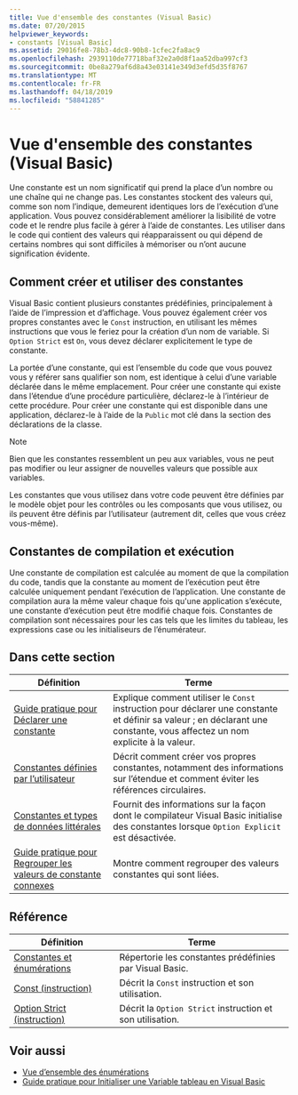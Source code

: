 ```yaml
---
title: Vue d'ensemble des constantes (Visual Basic)
ms.date: 07/20/2015
helpviewer_keywords:
- constants [Visual Basic]
ms.assetid: 29016fe8-78b3-4dc8-90b8-1cfec2fa8ac9
ms.openlocfilehash: 2939110de77718baf32e2a0d8f1aa52dba997cf3
ms.sourcegitcommit: 0be8a279af6d8a43e03141e349d3efd5d35f8767
ms.translationtype: MT
ms.contentlocale: fr-FR
ms.lasthandoff: 04/18/2019
ms.locfileid: "58841285"
---
```

# <a name="constants-overview-visual-basic"></a>Vue d'ensemble des constantes (Visual Basic)
Une constante est un nom significatif qui prend la place d’un nombre ou une chaîne qui ne change pas. Les constantes stockent des valeurs qui, comme son nom l’indique, demeurent identiques lors de l’exécution d’une application. Vous pouvez considérablement améliorer la lisibilité de votre code et le rendre plus facile à gérer à l’aide de constantes. Les utiliser dans le code qui contient des valeurs qui réapparaissent ou qui dépend de certains nombres qui sont difficiles à mémoriser ou n’ont aucune signification évidente.  
  
## <a name="how-to-create-and-use-constants"></a>Comment créer et utiliser des constantes  
 Visual Basic contient plusieurs constantes prédéfinies, principalement à l’aide de l’impression et d’affichage. Vous pouvez également créer vos propres constantes avec le `Const` instruction, en utilisant les mêmes instructions que vous le feriez pour la création d’un nom de variable. Si `Option Strict` est `On`, vous devez déclarer explicitement le type de constante.  
  
 La portée d’une constante, qui est l’ensemble du code que vous pouvez vous y référer sans qualifier son nom, est identique à celui d’une variable déclarée dans le même emplacement. Pour créer une constante qui existe dans l’étendue d’une procédure particulière, déclarez-le à l’intérieur de cette procédure. Pour créer une constante qui est disponible dans une application, déclarez-le à l’aide de la `Public` mot clé dans la section des déclarations de la classe.  
  
> [!NOTE]
>  Bien que les constantes ressemblent un peu aux variables, vous ne peut pas modifier ou leur assigner de nouvelles valeurs que possible aux variables.  
  
 Les constantes que vous utilisez dans votre code peuvent être définies par le modèle objet pour les contrôles ou les composants que vous utilisez, ou ils peuvent être définis par l’utilisateur (autrement dit, celles que vous créez vous-même).  
  
## <a name="compile-time-and-run-time-constants"></a>Constantes de compilation et exécution  
 Une constante de compilation est calculée au moment de que la compilation du code, tandis que la constante au moment de l’exécution peut être calculée uniquement pendant l’exécution de l’application. Une constante de compilation aura la même valeur chaque fois qu'une application s’exécute, une constante d’exécution peut être modifié chaque fois. Constantes de compilation sont nécessaires pour les cas tels que les limites du tableau, les expressions case ou les initialiseurs de l’énumérateur.  
  
## <a name="in-this-section"></a>Dans cette section  
  
|Définition|Terme|  
|---|---|  
|[Guide pratique pour Déclarer une constante](../../../../visual-basic/programming-guide/language-features/constants-enums/how-to-declare-a-constant.md)|Explique comment utiliser le `Const` instruction pour déclarer une constante et définir sa valeur ; en déclarant une constante, vous affectez un nom explicite à la valeur.|  
|[Constantes définies par l’utilisateur](../../../../visual-basic/programming-guide/language-features/constants-enums/user-defined-constants.md)|Décrit comment créer vos propres constantes, notamment des informations sur l’étendue et comment éviter les références circulaires.|  
|[Constantes et types de données littérales](../../../../visual-basic/programming-guide/language-features/constants-enums/constant-and-literal-data-types.md)|Fournit des informations sur la façon dont le compilateur Visual Basic initialise des constantes lorsque `Option Explicit` est désactivée.|  
|[Guide pratique pour Regrouper les valeurs de constante connexes](../../../../visual-basic/programming-guide/language-features/constants-enums/how-to-group-related-constant-values-together.md)|Montre comment regrouper des valeurs constantes qui sont liées.|  
  
## <a name="reference"></a>Référence  
  
|Définition|Terme|  
|---|---|  
|[Constantes et énumérations](../../../../visual-basic/language-reference/constants-and-enumerations.md)|Répertorie les constantes prédéfinies par Visual Basic.|  
|[Const (instruction)](../../../../visual-basic/language-reference/statements/const-statement.md)|Décrit la `Const` instruction et son utilisation.|  
|[Option Strict (instruction)](../../../../visual-basic/language-reference/statements/option-strict-statement.md)|Décrit la `Option Strict` instruction et son utilisation.|  
  
## <a name="see-also"></a>Voir aussi

- [Vue d’ensemble des énumérations](../../../../visual-basic/programming-guide/language-features/constants-enums/enumerations-overview.md)
- [Guide pratique pour Initialiser une Variable tableau en Visual Basic](../../../../visual-basic/programming-guide/language-features/arrays/how-to-initialize-an-array-variable.md)
